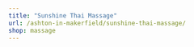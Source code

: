 ```yaml
---
title: "Sunshine Thai Massage"
url: /ashton-in-makerfield/sunshine-thai-massage/
shop: massage
---
```

